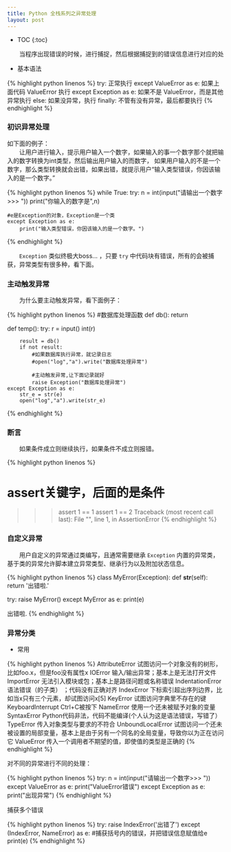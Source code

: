 ```yaml
---
title: Python 全栈系列之异常处理
layout: post
---
```


* TOC
{:toc}

　　当程序出现错误的时候，进行捕捉，然后根据捕捉到的错误信息进行对应的处  
- 基本语法

{% highlight python linenos %}
try:
    正常执行
except ValueError as e:
    如果上面代码 ValueError 执行
except Exception as e:
    如果不是 ValueError，而是其他异常执行
else:
    如果没异常，执行
finally:
    不管有没有异常，最后都要执行
{% endhighlight %}

### 初识异常处理

如下面的例子：  
　　让用户进行输入，提示用户输入一个数字，如果输入的事一个数字那个就把输入的数字转换为int类型，然后输出用户输入的而数字，
如果用户输入的不是一个数字，那么类型转换就会出错，如果出错，就提示用户“输入类型错误，你因该输入的是一个数字。”

{% highlight python linenos %}
while True:
    try:
        n = int(input("请输出一个数字>>> "))
        print("你输入的数字是",n)

    #e是Exception的对象，Exception是一个类
    except Exception as e:
        print("输入类型错误，你因该输入的是一个数字。")
{% endhighlight %}

　　`Exception` 类似终极大boss... ，只要 `try` 中代码块有错误，所有的会被捕获，异常类型有很多种，看下面。




### 主动触发异常

　　为什么要主动触发异常，看下面例子：  

{% highlight python linenos %}
#数据库处理函数
def db():
    return

def temp():
    try:
        r = input()
        int(r)
        
        result = db()
        if not result:
            #如果数据库执行异常，就记录日志
            #open("log","a").write("数据库处理异常")
            
            #主动触发异常,让下面记录就好
            raise Exception("数据库处理异常")
    except Exception as e:
        str_e = str(e)
        open("log","a").write(str_e)
{% endhighlight %}

### 断言

　　如果条件成立则继续执行，如果条件不成立则报错。

{% highlight python linenos %}
# assert关键字，后面的是条件
>>> assert 1 == 1
>>> assert 1 == 2
Traceback (most recent call last):
  File "<stdin>", line 1, in <module>
AssertionError
{% endhighlight %}

### 自定义异常

　　用户自定义的异常通过类编写，且通常需要继承 `Exception` 内置的异常类，基于类的异常允许脚本建立异常类型、继承行为以及附加状态信息。  

{% highlight python linenos %}
class MyError(Exception):
    def __str__(self):
        return '出错啦.'
 
try:
    raise MyError()
except MyError as e:
    print(e)

出错啦.
{% endhighlight %}

### 异常分类

- 常用

{% highlight python linenos %}
AttributeError      试图访问一个对象没有的树形，比如foo.x，但是foo没有属性x
IOError             输入/输出异常；基本上是无法打开文件
ImportError         无法引入模块或包；基本上是路径问题或名称错误
IndentationError    语法错误（的子类） ；代码没有正确对齐
IndexError          下标索引超出序列边界，比如当x只有三个元素，却试图访问x[5]
KeyError            试图访问字典里不存在的键
KeyboardInterrupt   Ctrl+C被按下
NameError           使用一个还未被赋予对象的变量
SyntaxError         Python代码非法，代码不能编译(个人认为这是语法错误，写错了）
TypeError           传入对象类型与要求的不符合
UnboundLocalError   试图访问一个还未被设置的局部变量，基本上是由于另有一个同名的全局变量，导致你以为正在访问它
ValueError          传入一个调用者不期望的值，即使值的类型是正确的
{% endhighlight %}

对不同的异常进行不同的处理：

{% highlight python linenos %}
try:
    n = int(input("请输出一个数字>>> "))
except ValueError as e:
    print("ValueError错误")
except Exception as e:
    print("出现异常")
{% endhighlight %}

捕获多个错误

{% highlight python linenos %}
try:
    raise IndexError('出错了')
except (IndexError, NameError) as e:  #捕获括号内的错误，并把错误信息赋值给e
    print(e)
{% endhighlight %}